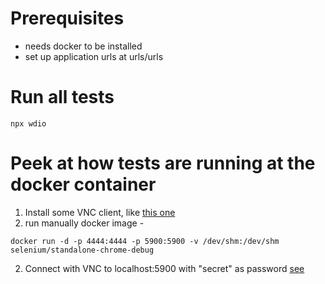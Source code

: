 # Prerequisites
- needs docker to be installed
- set up application urls at urls/urls

# Run all tests
```
npx wdio
```

# Peek at how tests are running at the docker container
1. Install some VNC client, like [this one](https://www.realvnc.com/en/connect/download/viewer/)
3. run manually docker image - 
```
docker run -d -p 4444:4444 -p 5900:5900 -v /dev/shm:/dev/shm selenium/standalone-chrome-debug
```
2. Connect with VNC to localhost:5900 with "secret" as password
[see](https://github.com/stsvilik/wdio-docker-service/wiki/Selenium-Docker:-Viewing-tests-as-they-run)

